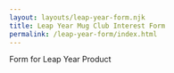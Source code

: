 ```yaml
---
layout: layouts/leap-year-form.njk
title: Leap Year Mug Club Interest Form
permalink: /leap-year-form/index.html
---
```

Form for Leap Year Product 